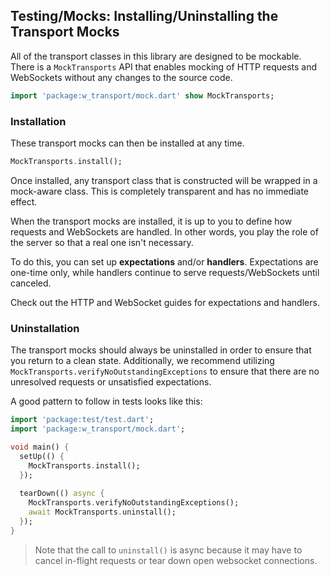 ## Testing/Mocks: Installing/Uninstalling the Transport Mocks

All of the transport classes in this library are designed to be mockable. There
is a `MockTransports` API that enables mocking of HTTP requests and WebSockets
without any changes to the source code.

```dart
import 'package:w_transport/mock.dart' show MockTransports;
```

### Installation

These transport mocks can then be installed at any time.

```dart
MockTransports.install();
```

Once installed, any transport class that is constructed will be wrapped in a
mock-aware class. This is completely transparent and has no immediate effect.

When the transport mocks are installed, it is up to you to define how requests
and WebSockets are handled. In other words, you play the role of the server so
that a real one isn't necessary.

To do this, you can set up **expectations** and/or **handlers**. Expectations
are one-time only, while handlers continue to serve requests/WebSockets until
canceled.

Check out the HTTP and WebSocket guides for expectations and handlers.

### Uninstallation

The transport mocks should always be uninstalled in order to ensure that you
return to a clean state. Additionally, we recommend utilizing
`MockTransports.verifyNoOutstandingExceptions` to ensure that there are no
unresolved requests or unsatisfied expectations.

A good pattern to follow in tests looks like this:

```dart
import 'package:test/test.dart';
import 'package:w_transport/mock.dart';

void main() {
  setUp(() {
    MockTransports.install();
  });
  
  tearDown(() async {
    MockTransports.verifyNoOutstandingExceptions();
    await MockTransports.uninstall();
  });
}
```

> Note that the call to `uninstall()` is async because it may have to cancel
> in-flight requests or tear down open websocket connections.
